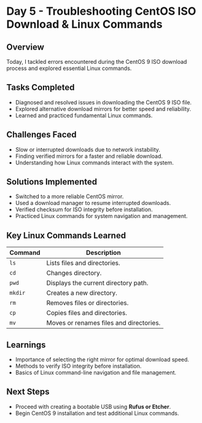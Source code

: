 # Day 5 - Troubleshooting CentOS ISO Download & Linux Commands

## Overview
Today, I tackled errors encountered during the CentOS 9 ISO download process and explored essential Linux commands.

## Tasks Completed
- Diagnosed and resolved issues in downloading the CentOS 9 ISO file.
- Explored alternative download mirrors for better speed and reliability.
- Learned and practiced fundamental Linux commands.

## Challenges Faced
- Slow or interrupted downloads due to network instability.
- Finding verified mirrors for a faster and reliable download.
- Understanding how Linux commands interact with the system.

## Solutions Implemented
- Switched to a more reliable CentOS mirror.
- Used a download manager to resume interrupted downloads.
- Verified checksum for ISO integrity before installation.
- Practiced Linux commands for system navigation and management.

## Key Linux Commands Learned
| Command | Description |
|---------|------------|
| `ls` | Lists files and directories. |
| `cd` | Changes directory. |
| `pwd` | Displays the current directory path. |
| `mkdir` | Creates a new directory. |
| `rm` | Removes files or directories. |
| `cp` | Copies files and directories. |
| `mv` | Moves or renames files and directories. |

## Learnings
- Importance of selecting the right mirror for optimal download speed.
- Methods to verify ISO integrity before installation.
- Basics of Linux command-line navigation and file management.

## Next Steps
- Proceed with creating a bootable USB using **Rufus or Etcher**.
- Begin CentOS 9 installation and test additional Linux commands.



